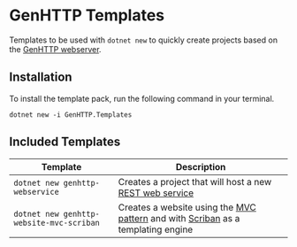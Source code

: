 # GenHTTP Templates

Templates to be used with `dotnet new` to quickly create projects based on
the [GenHTTP webserver](https://genhttp.org/).

## Installation

To install the template pack, run the following command in your terminal.

```
dotnet new -i GenHTTP.Templates
```

## Included Templates

| Template      | Description  | 
| ------------- |------------- | 
| `dotnet new genhttp-webservice` | Creates a project that will host a new [REST web service](https://genhttp.org/documentation/content/webservices) |
| `dotnet new genhttp-website-mvc-scriban` | Creates a website using the [MVC pattern](https://genhttp.org/documentation/content/controllers) and with [Scriban](https://github.com/scriban/scriban/) as a templating engine |
